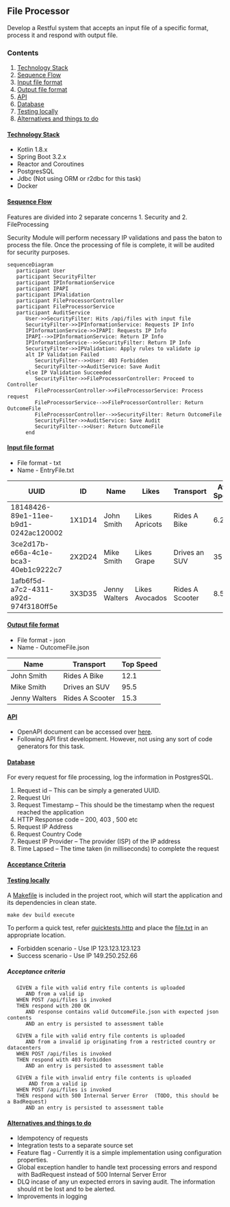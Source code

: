 ## File Processor

Develop a Restful system that accepts an input file of a specific format, process it and respond with output file.

### Contents

1. [Technology Stack](#technology-stack)
2. [Sequence Flow](#sequence-flow)
3. [Input file format](#input-file-format)
4. [Output file format](#output-file-format)
5. [API](#api)
6. [Database](#database)
7. [Testing locally](#testing-locally)
8. [Alternatives and things to do](#alternatives-and-things-to-do)

#### [Technology Stack](#technology-stack)
* Kotlin 1.8.x
* Spring Boot 3.2.x
* Reactor and Coroutines
* PostgresSQL
* Jdbc (Not using ORM or r2dbc for this task)
* Docker

#### [Sequence Flow](#sequence-flow)

Features are divided into 2 separate concerns 1. Security and 2. FileProcessing

Security Module will perform necessary IP validations and pass the baton to process the file. Once the processing of file is complete, it will be audited for security purposes.

```mermaid
sequenceDiagram
   participant User
   participant SecurityFilter
   participant IPInformationService
   participant IPAPI
   participant IPValidation
   participant FileProcessorController
   participant FileProcessorService
   participant AuditService
      User->>SecurityFilter: Hits /api/files with input file
      SecurityFilter->>IPInformationService: Requests IP Info
      IPInformationService->>IPAPI: Requests IP Info
      IPAPI-->>IPInformationService: Return IP Info
      IPInformationService-->>SecurityFilter: Return IP Info
      SecurityFilter->>IPValidation: Apply rules to validate ip
      alt IP Validation Failed
         SecurityFilter-->>User: 403 Forbidden
         SecurityFilter->>AuditService: Save Audit
      else IP Validation Succeeded
         SecurityFilter->>FileProcessorController: Proceed to Controller
         FileProcessorController->>FileProcessorService: Process request
         FileProcessorService-->>FileProcessorController: Return OutcomeFile
         FileProcessorController-->>SecurityFilter: Return OutcomeFile
         SecurityFilter->>AuditService: Save Audit
         SecurityFilter-->>User: Return OutcomeFile
      end
```

#### [Input file format](#input-file-format)

* File format - txt
* Name - EntryFile.txt

| UUID                                 | ID     | Name          | Likes          | Transport       | Avg Speed | Top Speed |
|--------------------------------------|--------|---------------|----------------|-----------------|-----------|-----------|
| 18148426-89e1-11ee-b9d1-0242ac120002 | 1X1D14 | John Smith    | Likes Apricots | Rides A Bike    | 6.2       | 12.1      |
| 3ce2d17b-e66a-4c1e-bca3-40eb1c9222c7 | 2X2D24 | Mike Smith    | Likes Grape    | Drives an SUV   | 35.0      | 95.5      |
| 1afb6f5d-a7c2-4311-a92d-974f3180ff5e | 3X3D35 | Jenny Walters | Likes Avocados | Rides A Scooter | 8.5       | 15.3      |

#### [Output file format](#output-file-format)

* File format - json
* Name - OutcomeFile.json

| Name          | Transport       | Top Speed |
|---------------|-----------------|-----------|
| John Smith    | Rides A Bike    | 12.1      |
| Mike Smith    | Drives an SUV   | 95.5      |
| Jenny Walters | Rides A Scooter | 15.3      |

#### [API](#api)
* OpenAPI document can be accessed over [here](src/main/resources/openapi.yaml). 
* Following API first development. However, not using any sort of code generators for this task.


#### [Database](#database)
For every request for file processing, log the information in PostgresSQL.
1. Request id – This can be simply a generated UUID.
2. Request Uri
3. Request Timestamp – This should be the timestamp when the request reached the
   application
4. HTTP Response code – 200, 403 , 500 etc
5. Request IP Address
6. Request Country Code
7. Request IP Provider – The provider (ISP) of the IP address
8. Time Lapsed – The time taken (in milliseconds) to complete the request

#### [Acceptance Criteria](#acceptance-criteria)

#### [Testing locally](#testing-locally)

A [Makefile](Makefile) is included in the project root, which will start the application and its dependencies in clean state.
```shell
make dev build execute
```
To perform a quick test, refer [quicktests.http](quicktests.http) and place the [file.txt](file.txt) in an appropriate location.
* Forbidden scenario - Use IP 123.123.123.123
* Success scenario - Use IP 149.250.252.66

##### Acceptance criteria
```text
   GIVEN a file with valid entry file contents is uploaded
      AND from a valid ip
   WHEN POST /api/files is invoked
   THEN respond with 200 OK
      AND response contains valid OutcomeFile.json with expected json contents
      AND an entry is persisted to assessment table
      
   GIVEN a file with valid entry file contents is uploaded
      AND from a invalid ip originating from a restricted country or datacenters
   WHEN POST /api/files is invoked
   THEN respond with 403 Forbidden
      AND an entry is persisted to assessment table
   
   GIVEN a file with invalid entry file contents is uploaded
       AND from a valid ip
   WHEN POST /api/files is invoked
   THEN respond with 500 Internal Server Error  (TODO, this should be a BadRequest)
      AND an entry is persisted to assessment table
```

#### [Alternatives and things to do](#alternatives-and-things-to-do)
* Idempotency of requests
* Integration tests to a separate source set
* Feature flag - Currently it is a simple implementation using configuration properties. 
* Global exception handler to handle text processing errors and respond with BadRequest instead of 500 Internal Server Error
* DLQ incase of any un expected errors in saving audit. The information should nt be lost and to be alerted.
* Improvements  in logging